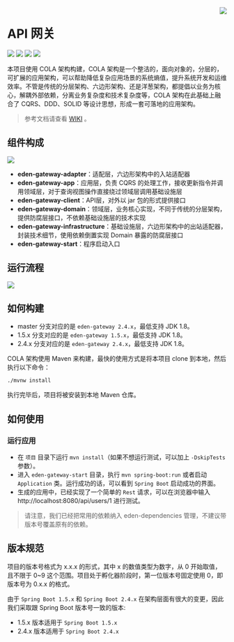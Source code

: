 <img src="https://cdn.jsdelivr.net/gh/eden-lab/eden-lab-images/readme/icon.png" align="right" />

[license-apache2.0]:https://www.apache.org/licenses/LICENSE-2.0.html
[github-action]:https://github.com/eden-lab/eden-gateway/actions
[sonarcloud-dashboard]:https://sonarcloud.io/dashboard?id=eden-lab_eden-gateway

# API 网关

![](https://cdn.jsdelivr.net/gh/eden-lab/eden-lab-images/readme/language-java-blue.svg) [![](https://cdn.jsdelivr.net/gh/eden-lab/eden-lab-images/readme/license-apache2.0-red.svg)][license-apache2.0] [![](https://github.com/eden-lab/eden-gateway/workflows/build/badge.svg)][github-action] [![](https://sonarcloud.io/api/project_badges/measure?project=eden-lab_eden-gateway&metric=alert_status)][sonarcloud-dashboard]

本项目使用 COLA 架构构建，COLA 架构是一个整洁的，面向对象的，分层的，可扩展的应用架构，可以帮助降低复杂应用场景的系统熵值，提升系统开发和运维效率。不管是传统的分层架构、六边形架构、还是洋葱架构，都提倡以业务为核心，解耦外部依赖，分离业务复杂度和技术复杂度等，COLA 架构在此基础上融合了 CQRS、DDD、SOLID 等设计思想，形成一套可落地的应用架构。

> 参考文档请查看 [WIKI](https://github.com/eden-lab/eden-gateway/wiki) 。

## 组件构成

![](https://cdn.jsdelivr.net/gh/eden-lab/eden-lab-images/eden-demo-cola/component.png)

* **eden-gateway-adapter**：适配层，六边形架构中的入站适配器
* **eden-gateway-app**：应用层，负责 CQRS 的处理工作，接收更新指令并调用领域层，对于查询视图操作直接绕过领域层调用基础设施层
* **eden-gateway-client**：API层，对外以 jar 包的形式提供接口
* **eden-gateway-domain**：领域层，业务核心实现，不同于传统的分层架构，提供防腐层接口，不依赖基础设施层的技术实现
* **eden-gateway-infrastructure**：基础设施层，六边形架构中的出站适配器，封装技术细节，使用依赖倒置实现 Domain
  暴露的防腐层接口
* **eden-gateway-start**：程序启动入口

## 运行流程

![](https://cdn.jsdelivr.net/gh/eden-lab/eden-lab-images/eden-demo-cola/sequence.png)

## 如何构建

* master 分支对应的是 `eden-gateway 2.4.x`，最低支持 JDK 1.8。
* 1.5.x 分支对应的是 `eden-gateway 1.5.x`，最低支持 JDK 1.8。
* 2.4.x 分支对应的是 `eden-gateway 2.4.x`，最低支持 JDK 1.8。

COLA 架构使用 Maven 来构建，最快的使用方式是将本项目 clone 到本地，然后执行以下命令：

```bash
./mvnw install
```

执行完毕后，项目将被安装到本地 Maven 仓库。

## 如何使用

### 运行应用

- 在 `项目` 目录下运行 `mvn install`（如果不想运行测试，可以加上 `-DskipTests` 参数）。
- 进入 `eden-gateway-start` 目录，执行 `mvn spring-boot:run` 或者启动 `Application`
  类。运行成功的话，可以看到 `Spring Boot` 启动成功的界面。
- 生成的应用中，已经实现了一个简单的 `Rest` 请求，可以在浏览器中输入 http://localhost:8080/api/users/1 进行测试。

> 请注意，我们已经把常用的依赖纳入 eden-dependencies 管理，不建议带版本号覆盖原有的依赖。

## 版本规范

项目的版本号格式为 x.x.x 的形式，其中 x 的数值类型为数字，从 0 开始取值，且不限于 0~9 这个范围。项目处于孵化器阶段时，第一位版本号固定使用
0，即版本号为 0.x.x 的格式。

由于 `Spring Boot 1.5.x` 和 `Spring Boot 2.4.x` 在架构层面有很大的变更，因此我们采取跟 Spring Boot
版本号一致的版本:

* 1.5.x 版本适用于 `Spring Boot 1.5.x`
* 2.4.x 版本适用于 `Spring Boot 2.4.x`
